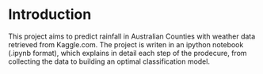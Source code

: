 # Introduction

This project aims to predict rainfall in Australian Counties with weather data retrieved from Kaggle.com. The project is writen in an ipython notebook (.ipynb format), which explains in detail each step of the prodecure, from collecting the data to building an optimal classification model. 
